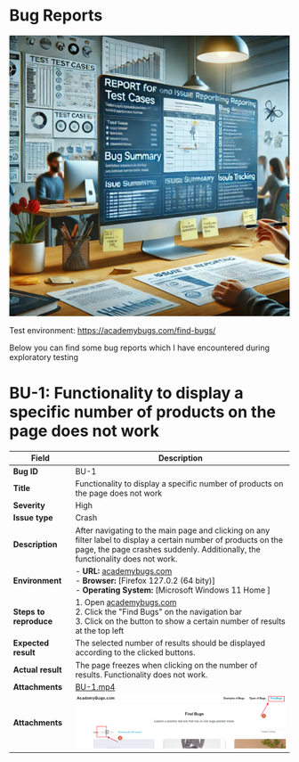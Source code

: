 # Bug Reports 

![Bug Reports Page Image](images/bugreports/bugreports.jpg)


Test environment: https://academybugs.com/find-bugs/

Below you can find some bug reports which I have encountered during exploratory testing


# BU-1: Functionality to display a specific number of products on the page does not work

| Field                | Description                                                                                      |
|----------------------|--------------------------------------------------------------------------------------------------|
| **Bug ID**           | BU-1                                                                                             |
| **Title**            | Functionality to display a specific number of products on the page does not work                 |
| **Severity**         | High                                                                                             |
| **Issue type**       | Crash                                                                                            |
| **Description**      | After navigating to the main page and clicking on any filter label to display a certain number of products on the page, the page crashes suddenly. Additionally, the functionality does not work. |
| **Environment**      | - **URL:** [academybugs.com](http://academybugs.com) <br> - **Browser:** [Firefox 127.0.2 (64 bity)] <br> - **Operating System:** [Microsoft Windows 11 Home ]|
| **Steps to reproduce** | 1. Open [academybugs.com](http://academybugs.com) <br> 2. Click the "Find Bugs" on the navigation bar <br> 3. Click on the button to show a certain number of results at the top left |
| **Expected result**  | The selected number of results should be displayed according to the clicked buttons.              |
| **Actual result**    | The page freezes when clicking on the number of results. Functionality does not work.             |
| **Attachments**      | [BU-1.mp4](images/bugreports/BU-1.mp4)                                                            |
| **Attachments**      | ![Screenshot](images/bugreports/BU-1.png)                                                         |